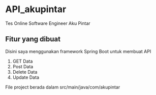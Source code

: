# API_akupintar
Tes Online Software Engineer Aku Pintar


## Fitur yang dibuat
Disini saya menggunakan framework Spring Boot untuk membuat API
1. GET Data
2. Post Data
3. Delete Data
4. Update Data

File project berada dalam src/main/java/com/akupintar
